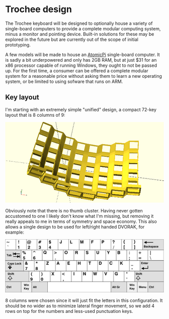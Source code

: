 # Trochee design

The Trochee keyboard will be designed to optionally house a variety of single-board computers to provide a complete modular computing system, minus a monitor and pointing device. Built-in solutions for these may be explored in the future but are currently out of the scope of initial prototyping.

A few models will be made to house an [AtomicPi](https://www.amazon.com/Atomic-Pi-High-Speed-Peripheral/dp/B07N298F2B) single-board computer. It is sadly a bit underpowered and only has 2GB RAM, but at just $31 for an x86 processor capable of running Windows, they ought to not be passed up. For the first time, a consumer can be offered a complete modular system for a reasonable price without asking them to learn a new operating system, or be limited to using sofware that runs on ARM.

## Key layout

I'm starting with an extremely simple "unified" design, a compact 72-key layout that is 8 columns of 9:

![Unified design](../resources/switch-holes.png)

Obviously note that there is no thumb cluster. Having never gotten accustomed to one I likely don't know what I'm missing, but removing it really appeals to me in terms of symmetry and space economy. This also allows a single design to be used for left/right handed DVORAK, for example:

![Right-hand Dvorak](../resources/KB_Dvorak_Right.svg)

8 columns were chosen since it will just fit the letters in this configuration. It should be no wider as to minimize lateral finger movement, so we add 4 rows on top for the numbers and less-used punctuation keys.
